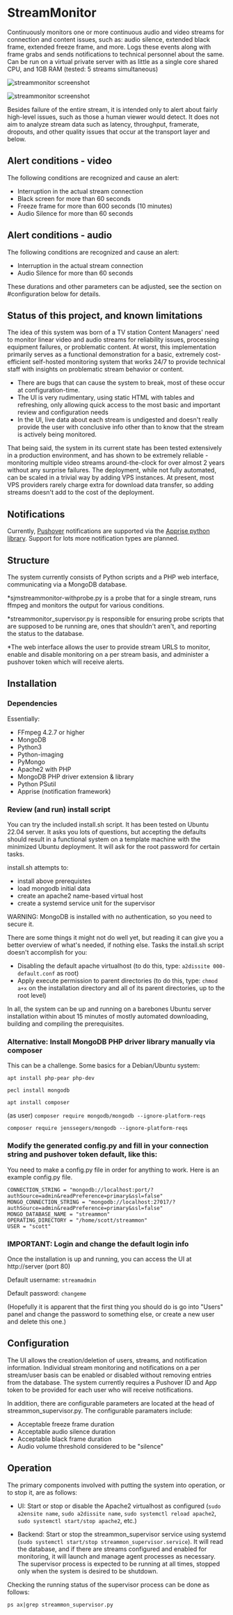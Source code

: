 # StreamMonitor

Continuously monitors one or more continuous audio and video streams for connection and content issues, such as: audio silence, extended black frame, extended freeze frame, and more. Logs these events along with frame grabs and sends notifications to technical personnel about the same. Can be run on a virtual private server with as little as a single core shared CPU, and 1GB RAM (tested: 5 streams simultaneous)

![streammonitor screenshot](http://smcgrath.com/hosted_images/streammon_screenshot1.png)

![streammonitor screenshot](http://smcgrath.com/hosted_images/streammon_screenshot2.png)

Besides failure of the entire stream, it is intended only to alert about fairly high-level issues, such as those a human viewer would detect. It does not aim to analyze stream data such as latency, throughput, framerate, dropouts, and other quality issues that occur at the transport layer and below.

## Alert conditions - video

The following conditions are recognized and cause an alert:

- Interruption in the actual stream connection
- Black screen for more than 60 seconds
- Freeze frame for more than 600 seconds (10 minutes)
- Audio Silence for more than 60 seconds

## Alert conditions - audio

The following conditions are recognized and cause an alert:

- Interruption in the actual stream connection
- Audio Silence for more than 60 seconds

These durations and other parameters can be adjusted, see the section on #configuration below for details.

## Status of this project, and known limitations

The idea of this system was born of a TV station Content Managers' need to monitor linear video and audio streams for reliability issues, processing equipment failures, or problematic content. At worst, this implementation primarily serves as a functional demonstration for a basic, extremely cost-efficient self-hosted monitoring system that works 24/7 to provide technical staff with insights on problematic stream behavior or content.

- There are bugs that can cause the system to break, most of these occur at configuration-time.
- The UI is very rudimentary, using static HTML with tables and refreshing, only allowing quick access to the most basic and important review and configuration needs
- In the UI, live data about each stream is undigested and doesn't really provide the user with conclusive info other than to know that the stream is actively being monitored.

That being said, the system in its current state has been tested extensively in a production environment, and has shown to be extremely reliable - monitoring multiple video streams around-the-clock for over almost 2 years without any surprise failures. The deployment, while not fully automated, can be scaled in a trivial way by adding VPS instances. At present, most VPS providers rarely charge extra for download data transfer, so adding streams doesn't add to the cost of the deployment.

## Notifications

Currently, [Pushover](https://pushover.net) notifications are supported via the [Apprise python library](https://pypi.org/project/apprise/).
Support for lots more notification types are planned.

## Structure

The system currently consists of Python scripts and a PHP web interface, communicating via a MongoDB database.

\*sjmstreammonitor-withprobe.py is a probe that for a single stream, runs ffmpeg and monitors the output for various conditions.

\*streammonitor_supervisor.py is responsible for ensuring probe scripts that are supposed to be running are, ones that shouldn't aren't, and reporting the status to the database.

\*The web interface allows the user to provide stream URLS to monitor, enable and disable monitoring on a per stream basis, and administer a pushover token which will receive alerts.

## Installation

### Dependencies

Essentially:

- FFmpeg 4.2.7 or higher
- MongoDB
- Python3
- Python-imaging
- PyMongo
- Apache2 with PHP
- MongoDB PHP driver extension & library
- Python PSutil
- Apprise (notification framework)

### Review (and run) install script

You can try the included install.sh script. It has been tested on Ubuntu 22.04 server. It asks you lots of questions, but accepting the defaults should result in a functional system on a template machine with the minimized Ubuntu deployment. It will ask for the root password for certain tasks.

install.sh attempts to:

- install above prerequistes
- load mongodb initial data
- create an apache2 name-based virtual host
- create a systemd service unit for the supervisor

WARNING: MongoDB is installed with no authentication, so you need to secure it.

There are some things it might not do well yet, but reading it can give you a better overview of what's needed, if nothing else. Tasks the install.sh script doesn't accomplish for you:

- Disabling the default apache virtualhost (to do this, type: `a2dissite 000-default.conf` as root)
- Apply execute permission to parent directories (to do this, type: `chmod a+x` on the installation directory and all of its parent directories, up to the root level)

In all, the system can be up and running on a barebones Ubuntu server installation within about 15 minutes of mostly automated downloading, building and compiling the prerequisites.

### Alternative: Install MongoDB PHP driver library manually via composer

This can be a challenge. Some basics for a Debian/Ubuntu system:

`apt install php-pear php-dev`

`pecl install mongodb`

`apt install composer`

(as user) `composer require mongodb/mongodb --ignore-platform-reqs`

`composer require jenssegers/mongodb --ignore-platform-reqs`

### Modify the generated config.py and fill in your connection string and pushover token default, like this:

You need to make a config.py file in order for anything to work. Here is an example config.py file.

```
CONNECTION_STRING = "mongodb://localhost:port/?authSource=admin&readPreference=primary&ssl=false"
MONGO_CONNECTION_STRING = "mongodb://localhost:27017/?authSource=admin&readPreference=primary&ssl=false"
MONGO_DATABASE_NAME = "streammon"
OPERATING_DIRECTORY = "/home/scott/streammon"
USER = "scott"
```

### IMPORTANT: Login and change the default login info

Once the installation is up and running, you can access the UI at http://server (port 80)

Default username:
`streamadmin`

Default password:
`changeme`

(Hopefully it is apparent that the first thing you should do is go into "Users" panel and change the password to something else, or create a new user and delete this one.)

## Configuration

The UI allows the creation/deletion of users, streams, and notification information. Individual stream monitoring and notifications on a per stream/user basis can be enabled or disabled without removing entries from the database. The system currently requires a Pushover ID and App token to be provided for each user who will receive notifications.

In addition, there are configurable parameters are located at the head of streammon_supervisor.py. The configurable paramaters include:

- Acceptable freeze frame duration
- Acceptable audio silence duration
- Acceptable black frame duration
- Audio volume threshold considered to be "silence"

## Operation

The primary components involved with putting the system into operation, or to stop it, are as follows:

- UI: Start or stop or disable the Apache2 virtualhost as configured (`sudo a2ensite name`, `sudo a2dissite name`, `sudo systemctl reload apache2`, `sudo systemctl start/stop apache2`, etc.)

- Backend: Start or stop the streammon_supervisor service using systemd (`sudo systemctl start/stop streammon_supervisor.service`). It will read the database, and if there are streams configured and enabled for monitoring, it will launch and manage agent processes as necessary. The supervisor process is expected to be running at all times, stopped only when the system is desired to be shutdown.

Checking the running status of the supervisor process can be done as follows:

`ps ax|grep streammon_supervisor.py`
